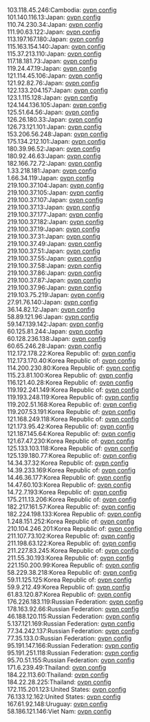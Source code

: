 103.118.45.246:Cambodia: [ovpn config](vpn/103_118_45_246.ovpn)  
101.140.116.13:Japan: [ovpn config](vpn/101_140_116_13.ovpn)  
110.74.230.34:Japan: [ovpn config](vpn/110_74_230_34.ovpn)  
111.90.63.122:Japan: [ovpn config](vpn/111_90_63_122.ovpn)  
113.197.167.180:Japan: [ovpn config](vpn/113_197_167_180.ovpn)  
115.163.154.140:Japan: [ovpn config](vpn/115_163_154_140.ovpn)  
115.37.213.110:Japan: [ovpn config](vpn/115_37_213_110.ovpn)  
117.18.181.73:Japan: [ovpn config](vpn/117_18_181_73.ovpn)  
119.24.47.19:Japan: [ovpn config](vpn/119_24_47_19.ovpn)  
121.114.45.106:Japan: [ovpn config](vpn/121_114_45_106.ovpn)  
121.92.82.76:Japan: [ovpn config](vpn/121_92_82_76.ovpn)  
122.133.204.157:Japan: [ovpn config](vpn/122_133_204_157.ovpn)  
123.1.115.128:Japan: [ovpn config](vpn/123_1_115_128.ovpn)  
124.144.136.105:Japan: [ovpn config](vpn/124_144_136_105.ovpn)  
125.51.64.56:Japan: [ovpn config](vpn/125_51_64_56.ovpn)  
126.26.180.33:Japan: [ovpn config](vpn/126_26_180_33.ovpn)  
126.73.121.101:Japan: [ovpn config](vpn/126_73_121_101.ovpn)  
153.206.56.248:Japan: [ovpn config](vpn/153_206_56_248.ovpn)  
175.134.212.101:Japan: [ovpn config](vpn/175_134_212_101.ovpn)  
180.39.96.52:Japan: [ovpn config](vpn/180_39_96_52.ovpn)  
180.92.46.63:Japan: [ovpn config](vpn/180_92_46_63.ovpn)  
182.166.72.72:Japan: [ovpn config](vpn/182_166_72_72.ovpn)  
1.33.218.181:Japan: [ovpn config](vpn/1_33_218_181.ovpn)  
1.66.34.119:Japan: [ovpn config](vpn/1_66_34_119.ovpn)  
219.100.37.104:Japan: [ovpn config](vpn/219_100_37_104.ovpn)  
219.100.37.105:Japan: [ovpn config](vpn/219_100_37_105.ovpn)  
219.100.37.107:Japan: [ovpn config](vpn/219_100_37_107.ovpn)  
219.100.37.13:Japan: [ovpn config](vpn/219_100_37_13.ovpn)  
219.100.37.177:Japan: [ovpn config](vpn/219_100_37_177.ovpn)  
219.100.37.182:Japan: [ovpn config](vpn/219_100_37_182.ovpn)  
219.100.37.19:Japan: [ovpn config](vpn/219_100_37_19.ovpn)  
219.100.37.31:Japan: [ovpn config](vpn/219_100_37_31.ovpn)  
219.100.37.49:Japan: [ovpn config](vpn/219_100_37_49.ovpn)  
219.100.37.51:Japan: [ovpn config](vpn/219_100_37_51.ovpn)  
219.100.37.55:Japan: [ovpn config](vpn/219_100_37_55.ovpn)  
219.100.37.58:Japan: [ovpn config](vpn/219_100_37_58.ovpn)  
219.100.37.86:Japan: [ovpn config](vpn/219_100_37_86.ovpn)  
219.100.37.87:Japan: [ovpn config](vpn/219_100_37_87.ovpn)  
219.100.37.96:Japan: [ovpn config](vpn/219_100_37_96.ovpn)  
219.103.75.219:Japan: [ovpn config](vpn/219_103_75_219.ovpn)  
27.91.76.140:Japan: [ovpn config](vpn/27_91_76_140.ovpn)  
36.14.82.12:Japan: [ovpn config](vpn/36_14_82_12.ovpn)  
58.89.121.96:Japan: [ovpn config](vpn/58_89_121_96.ovpn)  
59.147.139.142:Japan: [ovpn config](vpn/59_147_139_142.ovpn)  
60.125.81.244:Japan: [ovpn config](vpn/60_125_81_244.ovpn)  
60.128.236.138:Japan: [ovpn config](vpn/60_128_236_138.ovpn)  
60.65.246.28:Japan: [ovpn config](vpn/60_65_246_28.ovpn)  
112.172.178.22:Korea Republic of: [ovpn config](vpn/112_172_178_22.ovpn)  
112.173.170.40:Korea Republic of: [ovpn config](vpn/112_173_170_40.ovpn)  
114.200.230.80:Korea Republic of: [ovpn config](vpn/114_200_230_80.ovpn)  
115.23.81.100:Korea Republic of: [ovpn config](vpn/115_23_81_100.ovpn)  
116.121.40.28:Korea Republic of: [ovpn config](vpn/116_121_40_28.ovpn)  
119.192.241.149:Korea Republic of: [ovpn config](vpn/119_192_241_149.ovpn)  
119.193.248.119:Korea Republic of: [ovpn config](vpn/119_193_248_119.ovpn)  
119.202.51.168:Korea Republic of: [ovpn config](vpn/119_202_51_168.ovpn)  
119.207.53.191:Korea Republic of: [ovpn config](vpn/119_207_53_191.ovpn)  
121.168.249.118:Korea Republic of: [ovpn config](vpn/121_168_249_118.ovpn)  
121.173.95.42:Korea Republic of: [ovpn config](vpn/121_173_95_42.ovpn)  
121.187.145.64:Korea Republic of: [ovpn config](vpn/121_187_145_64.ovpn)  
121.67.47.230:Korea Republic of: [ovpn config](vpn/121_67_47_230.ovpn)  
125.133.103.118:Korea Republic of: [ovpn config](vpn/125_133_103_118.ovpn)  
125.139.180.77:Korea Republic of: [ovpn config](vpn/125_139_180_77.ovpn)  
14.34.37.32:Korea Republic of: [ovpn config](vpn/14_34_37_32.ovpn)  
14.39.233.169:Korea Republic of: [ovpn config](vpn/14_39_233_169.ovpn)  
14.46.36.177:Korea Republic of: [ovpn config](vpn/14_46_36_177.ovpn)  
14.47.60.103:Korea Republic of: [ovpn config](vpn/14_47_60_103.ovpn)  
14.72.7.193:Korea Republic of: [ovpn config](vpn/14_72_7_193.ovpn)  
175.211.13.206:Korea Republic of: [ovpn config](vpn/175_211_13_206.ovpn)  
182.217.161.57:Korea Republic of: [ovpn config](vpn/182_217_161_57.ovpn)  
182.224.198.133:Korea Republic of: [ovpn config](vpn/182_224_198_133.ovpn)  
1.248.151.252:Korea Republic of: [ovpn config](vpn/1_248_151_252.ovpn)  
210.104.246.201:Korea Republic of: [ovpn config](vpn/210_104_246_201.ovpn)  
211.107.73.102:Korea Republic of: [ovpn config](vpn/211_107_73_102.ovpn)  
211.198.63.122:Korea Republic of: [ovpn config](vpn/211_198_63_122.ovpn)  
211.227.83.245:Korea Republic of: [ovpn config](vpn/211_227_83_245.ovpn)  
211.55.30.193:Korea Republic of: [ovpn config](vpn/211_55_30_193.ovpn)  
221.150.200.99:Korea Republic of: [ovpn config](vpn/221_150_200_99.ovpn)  
58.229.38.218:Korea Republic of: [ovpn config](vpn/58_229_38_218.ovpn)  
59.11.125.125:Korea Republic of: [ovpn config](vpn/59_11_125_125.ovpn)  
59.9.212.49:Korea Republic of: [ovpn config](vpn/59_9_212_49.ovpn)  
61.83.120.87:Korea Republic of: [ovpn config](vpn/61_83_120_87.ovpn)  
176.226.183.119:Russian Federation: [ovpn config](vpn/176_226_183_119.ovpn)  
178.163.92.66:Russian Federation: [ovpn config](vpn/178_163_92_66.ovpn)  
46.188.120.115:Russian Federation: [ovpn config](vpn/46_188_120_115.ovpn)  
5.137.121.169:Russian Federation: [ovpn config](vpn/5_137_121_169.ovpn)  
77.34.242.137:Russian Federation: [ovpn config](vpn/77_34_242_137.ovpn)  
77.35.133.0:Russian Federation: [ovpn config](vpn/77_35_133_0.ovpn)  
95.191.147.166:Russian Federation: [ovpn config](vpn/95_191_147_166.ovpn)  
95.191.251.118:Russian Federation: [ovpn config](vpn/95_191_251_118.ovpn)  
95.70.51.155:Russian Federation: [ovpn config](vpn/95_70_51_155.ovpn)  
171.6.239.49:Thailand: [ovpn config](vpn/171_6_239_49.ovpn)  
184.22.113.60:Thailand: [ovpn config](vpn/184_22_113_60.ovpn)  
184.22.28.225:Thailand: [ovpn config](vpn/184_22_28_225.ovpn)  
172.115.201.123:United States: [ovpn config](vpn/172_115_201_123.ovpn)  
76.133.12.162:United States: [ovpn config](vpn/76_133_12_162.ovpn)  
167.61.92.148:Uruguay: [ovpn config](vpn/167_61_92_148.ovpn)  
58.186.121.146:Viet Nam: [ovpn config](vpn/58_186_121_146.ovpn)  
